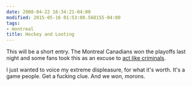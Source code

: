 ```yaml
---
date: 2008-04-22 16:34:21-04:00
modified: 2015-05-16 01:53:00.568155-04:00
tags:
- montreal
title: Hockey and Looting
---
```


This will be a short entry.  The Montreal Canadians won the playoffs last
night and some fans took this as an excuse to [act like criminals][1].

I just wanted to voice my extreme displeasure, for what it's worth. It's a 
game people. Get a fucking clue. And we *won*, morons.

[1]: http://www.cbc.ca/canada/montreal/story/2008/04/22/mtl-habs.html
